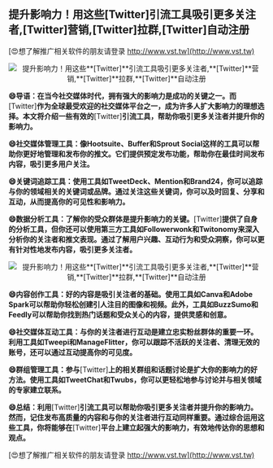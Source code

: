 ## **提升影响力！用这些**[Twitter]**引流工具吸引更多关注者,**[Twitter]**营销,**[Twitter]**拉群,**[Twitter]**自动注册**

[😍想了解推广相关软件的朋友请登录 http://www.vst.tw](http://www.vst.tw)

 <center><img src="https://vst.tw/MP4/tuiguang/png/3.png" alt="提升影响力！用这些**[Twitter]**引流工具吸引更多关注者,**[Twitter]**营销,**[Twitter]**拉群,**[Twitter]**自动注册"></center>

**😄导语：在当今社交媒体时代，拥有强大的影响力是成功的关键之一。而**[Twitter]**作为全球最受欢迎的社交媒体平台之一，成为许多人扩大影响力的理想选择。本文将介绍一些有效的**[Twitter]**引流工具，帮助你吸引更多关注者并提升你的影响力。**

**😄社交媒体管理工具：像Hootsuite、Buffer和Sprout Social这样的工具可以帮助你更好地管理和发布你的推文。它们提供预定发布功能，帮助你在最佳时间发布内容，吸引更多用户关注。**

**😄关键词追踪工具：使用工具如TweetDeck、Mention和Brand24，你可以追踪与你的领域相关的关键词或品牌。通过关注这些关键词，你可以及时回复、分享和互动，从而提高你的可见性和影响力。**

**😄数据分析工具：了解你的受众群体是提升影响力的关键。**[Twitter]**提供了自身的分析工具，但你还可以使用第三方工具如Followerwonk和Twitonomy来深入分析你的关注者和推文表现。通过了解用户兴趣、互动行为和受众洞察，你可以更有针对性地发布内容，吸引更多关注者。**

 <center><img src="https://vst.tw/MP4/tuiguang/png/8.png" alt="提升影响力！用这些**[Twitter]**引流工具吸引更多关注者,**[Twitter]**营销,**[Twitter]**拉群,**[Twitter]**自动注册"></center>

**😄内容创作工具：好的内容是吸引关注者的基础。使用工具如Canva和Adobe Spark可以帮助你轻松创建引人注目的图像和视频。此外，工具如BuzzSumo和Feedly可以帮助你找到热门话题和受众关心的内容，提供灵感和创意。**

**😄社交媒体互动工具：与你的关注者进行互动是建立忠实粉丝群体的重要一环。利用工具如Tweepi和ManageFlitter，你可以跟踪不活跃的关注者、清理无效的账号，还可以通过互动提高你的可见度。**

**😄群组管理工具：参与**[Twitter]**上的相关群组和话题讨论是扩大你的影响力的好方法。使用工具如TweetChat和Twubs，你可以更轻松地参与讨论并与相关领域的专家建立联系。**

**😄总结：利用**[Twitter]**引流工具可以帮助你吸引更多关注者并提升你的影响力。然而，记住发布高质量的内容和与你的关注者进行互动同样重要。通过综合运用这些工具，你将能够在**[Twitter]**平台上建立起强大的影响力，有效地传达你的思想和观点。**

[😍想了解推广相关软件的朋友请登录 http://www.vst.tw](http://www.vst.tw)



